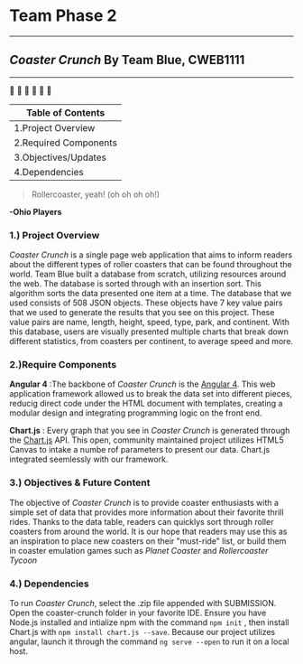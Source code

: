 # Team Phase 2
-----------------


## *Coaster Crunch* By Team Blue, CWEB1111
------------------

:roller_coaster: :roller_coaster: :roller_coaster: :roller_coaster: :roller_coaster: :roller_coaster:

Table of Contents     |
----------------------|
1.Project Overview    |
2.Required Components |
3.Objectives/Updates  |
4.Dependencies        |

>Rollercoaster, yeah! (oh oh oh oh!)

**-Ohio Players**

### 1.) Project Overview
  *Coaster Crunch* is a single page web application that aims  to inform readers about the different types of roller coasters that can be found throughout the world. Team Blue built a database from scratch, utilizing resources around the web. The database is sorted through with an insertion sort. This algorithm sorts the data presented one item at a time. The database that we used consists of 508 JSON objects. These objects have 7 key value pairs that we used to generate the results that you see on this project. These value pairs are name, length, height, speed, type, park, and continent. With this database, users are visually presented multiple charts that break down different statistics, from coasters per continent, to average speed and more. 
  
  
  
### 2.)Require Components
  **Angular 4** :The backbone of *Coaster Crunch* is the [Angular 4](https://angular.io/). This web application framework allowed us to break the data set into different pieces, reducig direct code under the HTML document with templates, creating a modular design and integrating programming logic on the front end. 
  
  **Chart.js** : Every graph that you see in *Coaster Crunch* is generated through the [Chart.js](https://www.chartjs.org/) API. This open, community maintained project utilizes HTML5 Canvas to intake a numbe rof parameters to present our data. Chart.js integrated seemlessly with our framework.
    
    

### 3.) Objectives & Future Content
 The objective of *Coaster Crunch* is to provide coaster enthusiasts with a simple set of data that provides more information about their favorite thrill rides. Thanks to the data table, readers can quicklys sort through roller coasters from around the world. It is our hope that readers may use this as an inspiration to place new coasters on their "must-ride" list, or build them in coaster emulation games such as *Planet Coaster* and *Rollercoaster Tycoon*



### 4.) Dependencies 
  To run *Coaster Crunch*, select the .zip file appended with SUBMISSION. Open the coaster-crunch folder in your favorite IDE. Ensure you have Node.js installed and intialize npm with the command ```npm init``` , then install Chart.js with ```npm install chart.js --save```. Because our project utilizes angular, launch it through the command ```ng serve --open``` to run it on a local host. 
    
